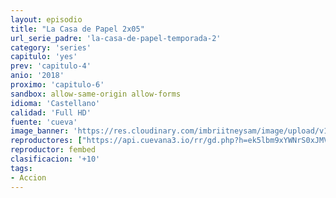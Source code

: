 ```yaml
---
layout: episodio
title: "La Casa de Papel 2x05"
url_serie_padre: 'la-casa-de-papel-temporada-2'
category: 'series'
capitulo: 'yes'
prev: 'capitulo-4'
anio: '2018'
proximo: 'capitulo-6'
sandbox: allow-same-origin allow-forms
idioma: 'Castellano'
calidad: 'Full HD'
fuente: 'cueva'
image_banner: 'https://res.cloudinary.com/imbriitneysam/image/upload/v1546638641/casa-2-banner-min.jpg'
reproductores: ["https://api.cuevana3.io/rr/gd.php?h=ek5lbm9xYWNrS0xJMVp5b21KREk0dFBLbjVkaHhkRGdrOG1jbnBpUnhhS1Z1NldhbTdmSXRLalpyWVZnd2NYZHlzNTlvMm1ZcnFiTXVHV2dhdE91eGJtU3FadVkyUT09"]
reproductor: fembed
clasificacion: '+10'
tags:
- Accion
---
```












